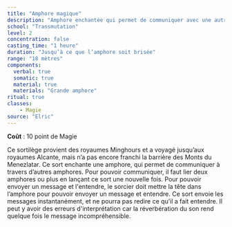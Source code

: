 ```yaml
---
title: "Amphore magique"
description: "Amphore enchantée qui permet de communiquer avec une autre amphore"
school: "Transmutation"
level: 2
concentration: false
casting_time: "1 heure"
duration: "Jusqu’à ce que l’amphore soit brisée"
range: "18 mètres"
components:
  verbal: true
  somatic: true
  material: true
  materials: "Grande amphore"
ritual: true
classes:
    - Magie
source: "Elric"
---
```

**Coût** : 10 point de Magie  

Ce sortilège provient des royaumes Minghours et a voyagé jusqu’aux royaumes Alcante, mais n’a pas encore franchi la barrière des Monts du Menezlatar. Ce sort enchante une amphore, qui permet de communiquer à travers d’autres amphores. Pour pouvoir communiquer, il faut lier deux amphores ou plus en lançant ce sort une nouvelle fois. Pour pouvoir envoyer un message et l'entendre, le sorcier doit mettre la tête dans l’amphore pour pouvoir envoyer un message et entendre. Ce sort envoie les messages instantanément, et ne pourra pas redire ce qu’il a fait entendre. Il peut y avoir des erreurs d'interprétation car la réverbération du son rend quelque fois le message incompréhensible.    
